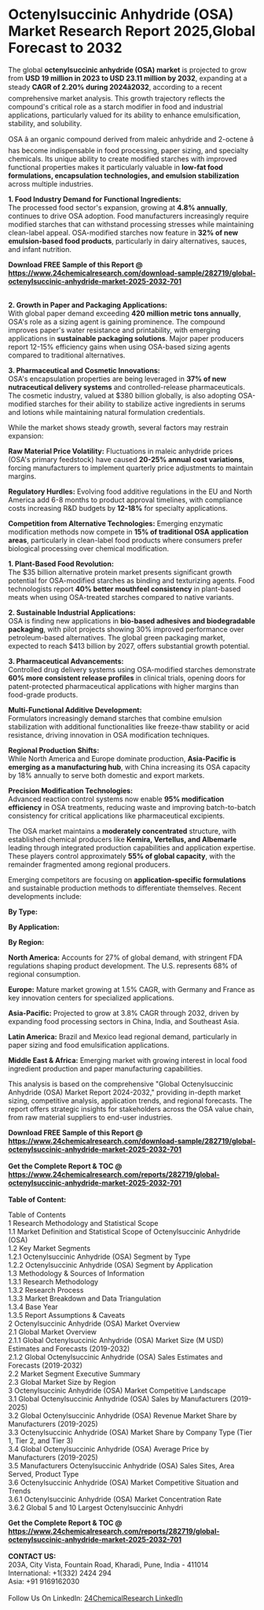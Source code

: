 <h1>Octenylsuccinic Anhydride (OSA) Market Research Report 2025,Global Forecast to 2032</h1><p>The global <strong>octenylsuccinic anhydride (OSA) market</strong> is projected to grow from <strong>USD 19 million in 2023 to USD 23.11 million by 2032</strong>, expanding at a steady <strong>CAGR of 2.20% during 2024â2032</strong>, according to a recent comprehensive market analysis. This growth trajectory reflects the compound's critical role as a starch modifier in food and industrial applications, particularly valued for its ability to enhance emulsification, stability, and solubility.</p><p>OSA â an organic compound derived from maleic anhydride and 2-octene â has become indispensable in food processing, paper sizing, and specialty chemicals. Its unique ability to create modified starches with improved functional properties makes it particularly valuable in <strong>low-fat food formulations, encapsulation technologies, and emulsion stabilization</strong> across multiple industries.</p><p><strong>1. Food Industry Demand for Functional Ingredients:</strong><br>
The processed food sector's expansion, growing at <strong>4.8% annually</strong>, continues to drive OSA adoption. Food manufacturers increasingly require modified starches that can withstand processing stresses while maintaining clean-label appeal. OSA-modified starches now feature in <strong>32% of new emulsion-based food products</strong>, particularly in dairy alternatives, sauces, and infant nutrition.</p><div><b>Download FREE Sample of this Report @ 
            <a href="https://www.24chemicalresearch.com/download-sample/282719/global-octenylsuccinic-anhydride-market-2025-2032-701">
            https://www.24chemicalresearch.com/download-sample/282719/global-octenylsuccinic-anhydride-market-2025-2032-701</a></b></div><br><p><strong>2. Growth in Paper and Packaging Applications:</strong><br>
With global paper demand exceeding <strong>420 million metric tons annually</strong>, OSA's role as a sizing agent is gaining prominence. The compound improves paper's water resistance and printability, with emerging applications in <strong>sustainable packaging solutions</strong>. Major paper producers report 12-15% efficiency gains when using OSA-based sizing agents compared to traditional alternatives.</p><p><strong>3. Pharmaceutical and Cosmetic Innovations:</strong><br>
OSA's encapsulation properties are being leveraged in <strong>37% of new nutraceutical delivery systems</strong> and controlled-release pharmaceuticals. The cosmetic industry, valued at $380 billion globally, is also adopting OSA-modified starches for their ability to stabilize active ingredients in serums and lotions while maintaining natural formulation credentials.</p><p>While the market shows steady growth, several factors may restrain expansion:</p><p><strong>Raw Material Price Volatility:</strong> Fluctuations in maleic anhydride prices (OSA's primary feedstock) have caused <strong>20-25% annual cost variations</strong>, forcing manufacturers to implement quarterly price adjustments to maintain margins.</p><p><strong>Regulatory Hurdles:</strong> Evolving food additive regulations in the EU and North America add 6-8 months to product approval timelines, with compliance costs increasing R&amp;D budgets by <strong>12-18%</strong> for specialty applications.</p><p><strong>Competition from Alternative Technologies:</strong> Emerging enzymatic modification methods now compete in <strong>15% of traditional OSA application areas</strong>, particularly in clean-label food products where consumers prefer biological processing over chemical modification.</p><p><strong>1. Plant-Based Food Revolution:</strong><br>
The $35 billion alternative protein market presents significant growth potential for OSA-modified starches as binding and texturizing agents. Food technologists report <strong>40% better mouthfeel consistency</strong> in plant-based meats when using OSA-treated starches compared to native variants.</p><p><strong>2. Sustainable Industrial Applications:</strong><br>
OSA is finding new applications in <strong>bio-based adhesives and biodegradable packaging</strong>, with pilot projects showing 30% improved performance over petroleum-based alternatives. The global green packaging market, expected to reach $413 billion by 2027, offers substantial growth potential.</p><p><strong>3. Pharmaceutical Advancements:</strong><br>
Controlled drug delivery systems using OSA-modified starches demonstrate <strong>60% more consistent release profiles</strong> in clinical trials, opening doors for patent-protected pharmaceutical applications with higher margins than food-grade products.</p><p><strong>Multi-Functional Additive Development:</strong><br>
    Formulators increasingly demand starches that combine emulsion stabilization with additional functionalities like freeze-thaw stability or acid resistance, driving innovation in OSA modification techniques.</p><p><strong>Regional Production Shifts:</strong><br>
    While North America and Europe dominate production, <strong>Asia-Pacific is emerging as a manufacturing hub</strong>, with China increasing its OSA capacity by 18% annually to serve both domestic and export markets.</p><p><strong>Precision Modification Technologies:</strong><br>
    Advanced reaction control systems now enable <strong>95% modification efficiency</strong> in OSA treatments, reducing waste and improving batch-to-batch consistency for critical applications like pharmaceutical excipients.</p><p>The OSA market maintains a <strong>moderately concentrated</strong> structure, with established chemical producers like <strong>Kemira, Vertellus, and Albemarle</strong> leading through integrated production capabilities and application expertise. These players control approximately <strong>55% of global capacity</strong>, with the remainder fragmented among regional producers.</p><p>Emerging competitors are focusing on <strong>application-specific formulations</strong> and sustainable production methods to differentiate themselves. Recent developments include:</p><p><strong>By Type:</strong></p><p><strong>By Application:</strong></p><p><strong>By Region:</strong></p><p><strong>North America:</strong> Accounts for 27% of global demand, with stringent FDA regulations shaping product development. The U.S. represents 68% of regional consumption.</p><p><strong>Europe:</strong> Mature market growing at 1.5% CAGR, with Germany and France as key innovation centers for specialized applications.</p><p><strong>Asia-Pacific:</strong> Projected to grow at 3.8% CAGR through 2032, driven by expanding food processing sectors in China, India, and Southeast Asia.</p><p><strong>Latin America:</strong> Brazil and Mexico lead regional demand, particularly in paper sizing and food emulsification applications.</p><p><strong>Middle East &amp; Africa:</strong> Emerging market with growing interest in local food ingredient production and paper manufacturing capabilities.</p><p>This analysis is based on the comprehensive "Global Octenylsuccinic Anhydride (OSA) Market Report 2024-2032," providing in-depth market sizing, competitive analysis, application trends, and regional forecasts. The report offers strategic insights for stakeholders across the OSA value chain, from raw material suppliers to end-user industries.</p><div><b>Download FREE Sample of this Report @ 
            <a href="https://www.24chemicalresearch.com/download-sample/282719/global-octenylsuccinic-anhydride-market-2025-2032-701">
            https://www.24chemicalresearch.com/download-sample/282719/global-octenylsuccinic-anhydride-market-2025-2032-701</a></b></div><br><div><b>Get the Complete Report & TOC @ 
            <a href="https://www.24chemicalresearch.com/reports/282719/global-octenylsuccinic-anhydride-market-2025-2032-701">
            https://www.24chemicalresearch.com/reports/282719/global-octenylsuccinic-anhydride-market-2025-2032-701</a></b></div><br>
            <b>Table of Content:</b><p>Table of Contents<br />
1 Research Methodology and Statistical Scope<br />
1.1 Market Definition and Statistical Scope of Octenylsuccinic Anhydride (OSA)<br />
1.2 Key Market Segments<br />
1.2.1 Octenylsuccinic Anhydride (OSA) Segment by Type<br />
1.2.2 Octenylsuccinic Anhydride (OSA) Segment by Application<br />
1.3 Methodology & Sources of Information<br />
1.3.1 Research Methodology<br />
1.3.2 Research Process<br />
1.3.3 Market Breakdown and Data Triangulation<br />
1.3.4 Base Year<br />
1.3.5 Report Assumptions & Caveats<br />
2 Octenylsuccinic Anhydride (OSA) Market Overview<br />
2.1 Global Market Overview<br />
2.1.1 Global Octenylsuccinic Anhydride (OSA) Market Size (M USD) Estimates and Forecasts (2019-2032)<br />
2.1.2 Global Octenylsuccinic Anhydride (OSA) Sales Estimates and Forecasts (2019-2032)<br />
2.2 Market Segment Executive Summary<br />
2.3 Global Market Size by Region<br />
3 Octenylsuccinic Anhydride (OSA) Market Competitive Landscape<br />
3.1 Global Octenylsuccinic Anhydride (OSA) Sales by Manufacturers (2019-2025)<br />
3.2 Global Octenylsuccinic Anhydride (OSA) Revenue Market Share by Manufacturers (2019-2025)<br />
3.3 Octenylsuccinic Anhydride (OSA) Market Share by Company Type (Tier 1, Tier 2, and Tier 3)<br />
3.4 Global Octenylsuccinic Anhydride (OSA) Average Price by Manufacturers (2019-2025)<br />
3.5 Manufacturers Octenylsuccinic Anhydride (OSA) Sales Sites, Area Served, Product Type<br />
3.6 Octenylsuccinic Anhydride (OSA) Market Competitive Situation and Trends<br />
3.6.1 Octenylsuccinic Anhydride (OSA) Market Concentration Rate<br />
3.6.2 Global 5 and 10 Largest Octenylsuccinic Anhydri</p><div><b>Get the Complete Report & TOC @ 
            <a href="https://www.24chemicalresearch.com/reports/282719/global-octenylsuccinic-anhydride-market-2025-2032-701">
            https://www.24chemicalresearch.com/reports/282719/global-octenylsuccinic-anhydride-market-2025-2032-701</a></b></div><br><b>CONTACT US:</b><br>
            203A, City Vista, Fountain Road, Kharadi, Pune, India - 411014<br>
            International: +1(332) 2424 294<br>
            Asia: +91 9169162030 <br><br>
            Follow Us On LinkedIn: <a href="https://www.linkedin.com/company/24chemicalresearch/">24ChemicalResearch LinkedIn</a>